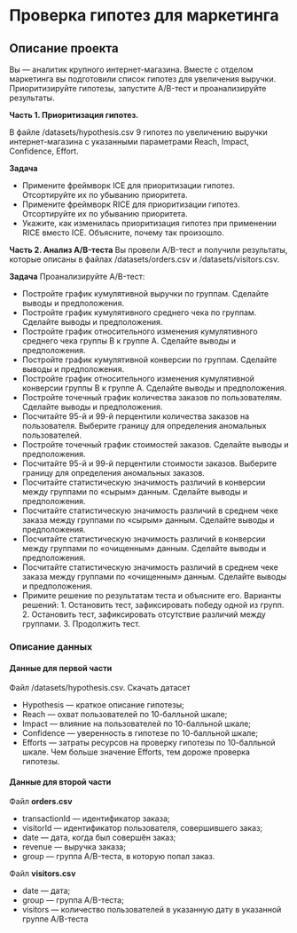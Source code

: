 # Проверка гипотез для маркетинга


## Описание проекта

Вы — аналитик крупного интернет-магазина. Вместе с отделом маркетинга вы подготовили список гипотез для увеличения выручки.
Приоритизируйте гипотезы, запустите A/B-тест и проанализируйте результаты.

**Часть 1. Приоритизация гипотез.**

В файле /datasets/hypothesis.csv 9 гипотез по увеличению выручки интернет-магазина с указанными параметрами Reach, Impact, Confidence, Effort.

**Задача**
- Примените фреймворк ICE для приоритизации гипотез. Отсортируйте их по убыванию приоритета.
- Примените фреймворк RICE для приоритизации гипотез. Отсортируйте их по убыванию приоритета.
- Укажите, как изменилась приоритизация гипотез при применении RICE вместо ICE. Объясните, почему так произошло.

**Часть 2. Анализ A/B-теста**
Вы провели A/B-тест и получили результаты, которые описаны в файлах /datasets/orders.csv и /datasets/visitors.csv.

**Задача**
Проанализируйте A/B-тест:
- Постройте график кумулятивной выручки по группам. Сделайте выводы и предположения.
- Постройте график кумулятивного среднего чека по группам. Сделайте выводы и предположения.
- Постройте график относительного изменения кумулятивного среднего чека группы B к группе A. Сделайте выводы и предположения.
- Постройте график кумулятивной конверсии по группам. Сделайте выводы и предположения.
- Постройте график относительного изменения кумулятивной конверсии группы B к группе A. Сделайте выводы и предположения.
- Постройте точечный график количества заказов по пользователям. Сделайте выводы и предположения.
- Посчитайте 95-й и 99-й перцентили количества заказов на пользователя. Выберите границу для определения аномальных пользователей.
- Постройте точечный график стоимостей заказов. Сделайте выводы и предположения.
- Посчитайте 95-й и 99-й перцентили стоимости заказов. Выберите границу для определения аномальных заказов.
- Посчитайте статистическую значимость различий в конверсии между группами по «сырым» данным. Сделайте выводы и предположения.
- Посчитайте статистическую значимость различий в среднем чеке заказа между группами по «сырым» данным. Сделайте выводы и предположения.
- Посчитайте статистическую значимость различий в конверсии между группами по «очищенным» данным. Сделайте выводы и предположения.
- Посчитайте статистическую значимость различий в среднем чеке заказа между группами по «очищенным» данным. Сделайте выводы и предположения.
- Примите решение по результатам теста и объясните его. Варианты решений: 1. Остановить тест, зафиксировать победу одной из групп. 2. Остановить тест, зафиксировать отсутствие различий между группами. 3. Продолжить тест.

### Описание данных

#### Данные для первой части

Файл /datasets/hypothesis.csv. Скачать датасет
- Hypothesis — краткое описание гипотезы;
- Reach — охват пользователей по 10-балльной шкале;
- Impact — влияние на пользователей по 10-балльной шкале;
- Confidence — уверенность в гипотезе по 10-балльной шкале;
- Efforts — затраты ресурсов на проверку гипотезы по 10-балльной шкале. Чем больше значение Efforts, тем дороже проверка гипотезы.

#### Данные для второй части

Файл **orders.csv**
- transactionId — идентификатор заказа;
- visitorId — идентификатор пользователя, совершившего заказ;
- date — дата, когда был совершён заказ;
- revenue — выручка заказа;
- group — группа A/B-теста, в которую попал заказ.

Файл **visitors.csv**
- date — дата;
- group — группа A/B-теста;
- visitors — количество пользователей в указанную дату в указанной группе A/B-теста
